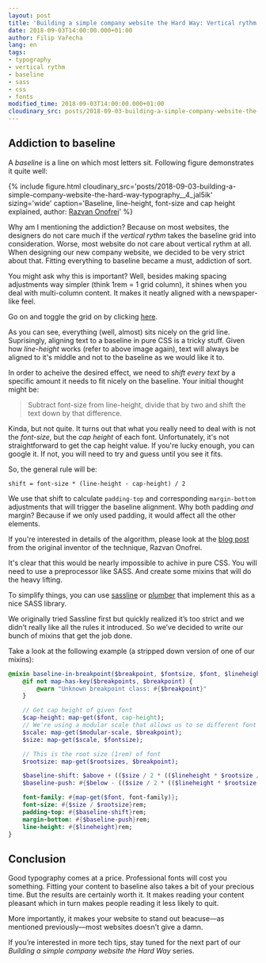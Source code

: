 ```yaml
---
layout: post
title: 'Building a simple company website the Hard Way: Vertical rythm and baseline'
date: 2018-09-03T14:00:00.000+01:00
author: Filip Vařecha
lang: en
tags:
- typography
- vertical rythm
- baseline
- sass
- css
- fonts
modified_time: 2018-09-03T14:00:00.000+01:00
cloudinary_src: posts/2018-09-03-building-a-simple-company-website-the-hard-way-typography__2_se31j8
---
```


## Addiction to baseline

A *baseline* is a line on which most letters sit. Following figure demonstrates it
quite well:

{% include figure.html cloudinary_src='posts/2018-09-03-building-a-simple-company-website-the-hard-way-typography__4_jal5ik' sizing='wide' caption='Baseline, line-height, font-size and cap height explained, author: <a href="https://medium.com/@razvanonofrei/aligning-type-to-baseline-the-right-way-using-sass-e258fce47a9b">Razvan Onofrei</a>' %}

Why am I mentioning the addiction? Because on most websites, the designers do not
care much if the *vertical rythm* takes the baseline grid into consideration.
Worse, most website do not care about vertical rythm at all. When designing our new
company website, we decided to be very strict about that. Fitting everything to baseline
became a must, addiction of sort.

You might ask why this is important? Well, besides making spacing adjustments way
simpler (think 1rem = 1 grid column), it shines when you deal with multi-column
content. It makes it neatly aligned with a newspaper-like feel.

Go on and toggle the grid on by clicking <a href="#" onclick="window.toggleGrid();
return false;">here</a>.

As you can see, everything (well, almost) sits nicely on the grid
line. Suprisingly, aligning text to a baseline in pure CSS is a tricky stuff. Given how
*line-height* works (refer to above image again), text will always be aligned to
it's middle and not to the baseline as we would like it to.

In order to acheive the desired effect, we need to *shift every text* by a specific
amount it needs to fit nicely on the baseline. Your initial thought might be:

> Subtract font-size from line-height, divide that by two and shift the text
> down by that difference.

Kinda, but not quite. It turns out that what you really need to deal with is not
the *font-size*, but the *cap height* of each font. Unfortunately, it's not
straightforward to get the cap height value. If you're lucky enough, you
can google it. If not, you will need to try and guess until you see it fits.

So, the general rule will be:

```
shift = font-size * (line-height - cap-height) / 2
```

We use that shift to calculate `padding-top` and corresponding `margin-bottom`
adjustments that will trigger the baseline alignment. Why both padding *and*
margin? Because if we only used padding, it would affect all the other elements.

If you're interested in details of the algorithm, please look at the [blog
post](https://medium.com/@razvanonofrei/aligning-type-to-baseline-the-right-way-using-sass-e258fce47a9b)
from the original inventor of the technique, Razvan Onofrei.

It's clear that this would be nearly impossible to achive in pure CSS. You will need
to use a preprocessor like SASS. And create some mixins that will do the heavy lifting.

To simplify things, you can use [sassline](https://sassline.com/) or
[plumber](https://jamonserrano.github.io/plumber-sass/) that implement
this as a nice SASS library.

We originally tried Sassline first but quickly realized it’s too strict and we
didn’t really like all the rules it introduced. So we’ve decided to write our
bunch of mixins that get the job done.

Take a look at the following example (a stripped down version of one of our mixins):

```sass
@mixin baseline-in-breakpoint($breakpoint, $fontsize, $font, $lineheight, $above, $below) {
    @if not map-has-key($breakpoints, $breakpoint) {
        @warn "Unknown breakpoint class: #{$breakpoint}"
    }

    // Get cap height of given font
    $cap-height: map-get($font, cap-height);
    // We're using a modular scale that allows us to se different font sizes for every breakpoint.
    $scale: map-get($modular-scale, $breakpoint);
    $size: map-get($scale, $fontsize);

    // This is the root size (1rem) of font
    $rootsize: map-get($rootsizes, $breakpoint);

    $baseline-shift: $above + (($size / 2 * (($lineheight * $rootsize / $size) - $cap-height)) / $rootsize + 0.00001);
    $baseline-push: #{$below - (($size / 2 * (($lineheight * $rootsize / $size) - $cap-height)) / $rootsize + 0.00001)};

    font-family: #{map-get($font, font-family)};
    font-size: #{$size / $rootsize}rem;
    padding-top: #{$baseline-shift}rem;
    margin-bottom: #{$baseline-push}rem;
    line-height: #{$lineheight}rem;
}
```


## Conclusion

Good typography comes at a price. Professional fonts will cost you something. Fitting
your content to baseline also takes a bit of your precious time. But the results are certainly worth
it. It makes reading your content pleasant which in turn makes people reading
it less likely to quit.

More importantly, it makes your website to stand out beacuse&mdash;as mentioned
previously&mdash;most websites doesn't give a damn.


If you’re interested in more tech tips, stay tuned for the next part of our
*Building a simple company website the Hard Way* series.

